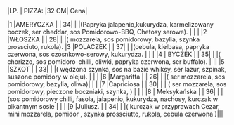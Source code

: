 |LP. | PIZZA:                                                       |32 CM| Cena|

|1    |AMERYCZKA                                             |           |     34|
|      |(Papryka  jalapenio,kukurydza, karmelizowany boczek, ser cheddar, sos Pomidorowo-BBQ, Chetosy serowe). |    |   |
|2    |WŁOSZKA                                                  |            |    28| |      |( mozzarela, sos pomidorowy, bazylia, szynka prossciuto, rukola).                                          |3    |POLACZEK 	                                        |          |      37|
|      |(cebula, kiełbasa, papryka czerwona, sos czosnkowo-serowy, kukurydza.                          |           |        |
|4    | BYCZEK                                                    |           |     35|
|      |( chorizzo, sos pomidoro-chilli, oliwki, papryka czerwona, ser buffalo).                                                        |           || |5     |SZKOT                                                    |           |     33|
|      |( wędzona szynka, sos na bazie whiksy, ser lazur, szpinak, suszone pomidory w oleju).                 |           |         |
|6    |Margaritta                                                   |           |     26|
|      |( ser mozzarela, sos pomidorowy, bazylia, oliwa)| |         |
|7    |Capriciosa                                                  |           |     30|
|      | ( ser mozzarela, sos pomidorowy, pieczone boczniaki, szynka, )                                                            |            |         | 
|8    | Meksykańska                                            |            |    36|
|      |(sos pomidorowy chilli, fasola, jalapenio, kukurydza, nachosy, kurczak w pikantnym sosie                 |           |         |
|9    |Juliusz.                                                       |           |     34|
|      |( kurczak w przyprawach Cezar, mini mozzarela, pomidor , szynka prossciutto, rukola, cebula czerwona )|||
